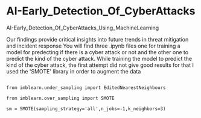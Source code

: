 # AI-Early_Detection_Of_CyberAttacks
AI-Early_Detection_Of_CyberAttacks_Using_MachineLearning

Our findings provide critical insights into future trends in threat mitigation and incident response
You will find three .ipynb files one for training a model for predecting if there is a cyber attack or not
and the other one to predict the kind of the cyber attack.
While training the model to predict the kind of the cyber attack, the first attempt did not give good results
for that I used the 'SMOTE' library in order to augment the data 

```

from imblearn.under_sampling import EditedNearestNeighbours 

from imblearn.over_sampling import SMOTE

sm = SMOTE(sampling_strategy='all',n_jobs=-1,k_neighbors=3)


```
